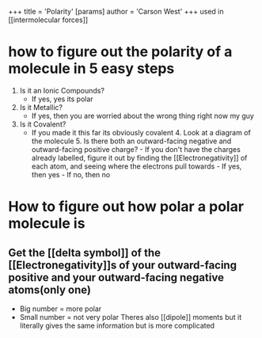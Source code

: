 +++
 title = 'Polarity'
[params]
	author = 'Carson West'
+++
used in [[intermolecular forces]]

# how to figure out the polarity of a molecule in 5 easy steps
1. Is it an Ionic Compounds?
	- If yes, yes its polar
2. Is it Metallic?
	- If yes, then you are worried about the wrong thing right now my guy
3. Is it Covalent?
	- If you made it this far its obviously covalent
		4. Look at a diagram of the molecule
			5.  Is there both an outward-facing negative and outward-facing positive charge?
			- If you don't have the charges already labelled, figure it out by finding the [[Electronegativity]] of each atom, and seeing where the electrons pull towards
				- If yes, then yes
				- If no, then no
# How to figure out how polar a polar molecule is
## Get the [[delta symbol]] of the [[Electronegativity]]s of your outward-facing positive and your outward-facing negative atoms(only one)
- Big number = more polar
- Small number = not very polar
Theres also [[dipole]] moments but it literally gives the same information but is more complicated